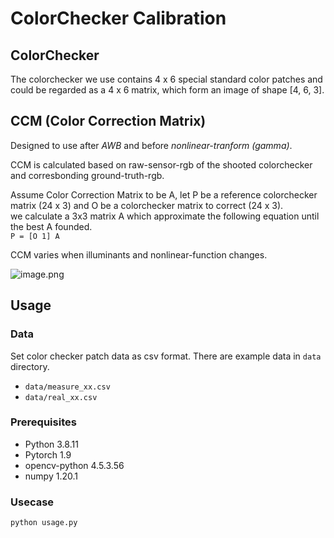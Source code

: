 # ColorChecker Calibration

## ColorChecker
The colorchecker we use contains 4 x 6 special standard color patches and could be regarded as a 4 x 6 matrix, which form an image of shape [4, 6, 3].

## CCM (Color Correction Matrix)
Designed to use after *AWB* and before *nonlinear-tranform (gamma)*.

CCM is calculated based on raw-sensor-rgb of the shooted colorchecker and corresbonding ground-truth-rgb. 

Assume Color Correction Matrix to be A, 
let P be a reference colorchecker matrix (24 x 3) and O be a colorchecker matrix to correct (24 x 3).  
we calculate a 3x3 matrix A which approximate the following equation until the best A founded.  
`P = [O 1] A`

CCM varies when illuminants and nonlinear-function changes.

![image.png](https://raw.githubusercontent.com/luimoli/mmgraph/main/pic/image2022-2-21_16-12-32.png)


## Usage
### Data
Set color checker patch data as csv format.
There are example data in `data` directory.
- `data/measure_xx.csv`
- `data/real_xx.csv`  

### Prerequisites
- Python 3.8.11
- Pytorch 1.9
- opencv-python 4.5.3.56
- numpy 1.20.1

### Usecase
```
python usage.py
```

